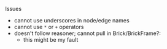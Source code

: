 Issues

- cannot use underscores in node/edge names
- cannot use `*` or `+` operators
- doesn't follow reasoner; cannot pull in Brick/BrickFrame?:
    - this might be my fault
